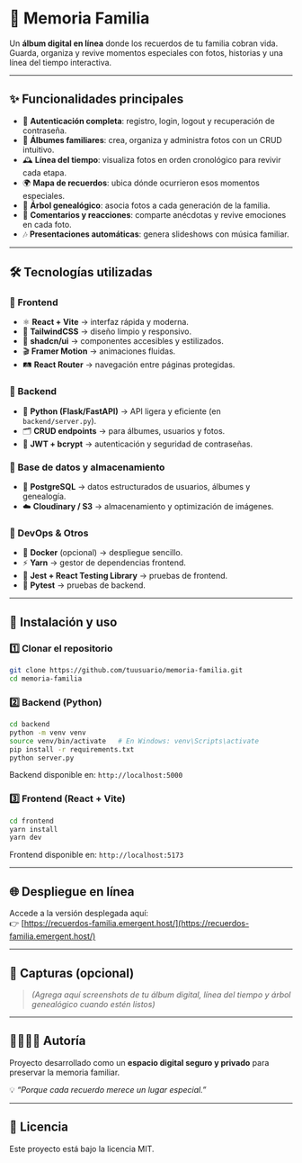 # 📸 Memoria Familia  

Un **álbum digital en línea** donde los recuerdos de tu familia cobran vida.  
Guarda, organiza y revive momentos especiales con fotos, historias y una línea del tiempo interactiva.  

---

## ✨ Funcionalidades principales
- 🔐 **Autenticación completa**: registro, login, logout y recuperación de contraseña.  
- 📂 **Álbumes familiares**: crea, organiza y administra fotos con un CRUD intuitivo.  
- 🕰️ **Línea del tiempo**: visualiza fotos en orden cronológico para revivir cada etapa.  
- 🌍 **Mapa de recuerdos**: ubica dónde ocurrieron esos momentos especiales.  
- 🌳 **Árbol genealógico**: asocia fotos a cada generación de la familia.  
- 💬 **Comentarios y reacciones**: comparte anécdotas y revive emociones en cada foto.  
- 🎶 **Presentaciones automáticas**: genera slideshows con música familiar.  

---

## 🛠️ Tecnologías utilizadas

### 🔹 Frontend
- ⚛️ **React + Vite** → interfaz rápida y moderna.  
- 🎨 **TailwindCSS** → diseño limpio y responsivo.  
- 🧩 **shadcn/ui** → componentes accesibles y estilizados.  
- 🎬 **Framer Motion** → animaciones fluidas.  
- 🛤️ **React Router** → navegación entre páginas protegidas.  

### 🔹 Backend
- 🐍 **Python (Flask/FastAPI)** → API ligera y eficiente (en `backend/server.py`).  
- 🗂️ **CRUD endpoints** → para álbumes, usuarios y fotos.  
- 🔐 **JWT + bcrypt** → autenticación y seguridad de contraseñas.  

### 🔹 Base de datos y almacenamiento
- 🐘 **PostgreSQL** → datos estructurados de usuarios, álbumes y genealogía.  
- ☁️ **Cloudinary / S3** → almacenamiento y optimización de imágenes.  

### 🔹 DevOps & Otros
- 🐳 **Docker** (opcional) → despliegue sencillo.  
- ⚡ **Yarn** → gestor de dependencias frontend.  
- 🧪 **Jest + React Testing Library** → pruebas de frontend.  
- 🧪 **Pytest** → pruebas de backend.  

---

## 🚀 Instalación y uso

### 1️⃣ Clonar el repositorio
```bash
git clone https://github.com/tuusuario/memoria-familia.git
cd memoria-familia
```

### 2️⃣ Backend (Python)
```bash
cd backend
python -m venv venv
source venv/bin/activate   # En Windows: venv\Scripts\activate
pip install -r requirements.txt
python server.py
```
Backend disponible en: `http://localhost:5000`

### 3️⃣ Frontend (React + Vite)
```bash
cd frontend
yarn install
yarn dev
```
Frontend disponible en: `http://localhost:5173`

---

## 🌐 Despliegue en línea
Accede a la versión desplegada aquí:  
👉 [https://recuerdos-familia.emergent.host/](https://recuerdos-familia.emergent.host/)  

---

## 🌟 Capturas (opcional)
> *(Agrega aquí screenshots de tu álbum digital, línea del tiempo y árbol genealógico cuando estén listos)*

---

## 👨‍👩‍👧‍👦 Autoría
Proyecto desarrollado como un **espacio digital seguro y privado** para preservar la memoria familiar.  

💡 *“Porque cada recuerdo merece un lugar especial.”*  

---

## 📜 Licencia
Este proyecto está bajo la licencia MIT.  
